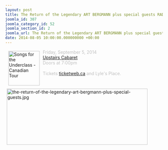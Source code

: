 ```yaml
---
layout: post
title: The Return of the Legendary ART BERGMANN plus special guests RADco
joomla_id: 307
joomla_category_id: 52
joomla_section_id: 2
joomla_url: The Return of the Legendary ART BERGMANN plus special guests RADco
date: 2014-08-05 10:00:00.000000000 +00:00
---
```

<img src="images/stories/front_page/songs_for_the_underclass_canadian_tour.jpg" style="float: left; width: 100px; height: 110px; margin: 5px 10px" height="110" width="100" title="Songs for the Underclass - Canadian Tour" alt="Songs for the Underclass - Canadian Tour" /><span style="color: #c0c0c0">
Friday, September 5, 2014</span><br />
<span style="color: #c0c0c0"><a href="http://upstairscabaret.ca/events/art-bergmann" target="_blank">Upstairs Cabaret</a><br />
Doors at 7:00pm<br />
<br />
</span><span style="color: #c0c0c0">Tickets&nbsp;<a href="http://www.ticketweb.ca/t3/sale/SaleEventDetailSubmit?dispatch=proceed&amp;eventId=5299495" target="_blank">ticketweb.ca</a>  and Lyle's Place.</span>
<div>
<span style="color: #c0c0c0"><br />
</span>
</div>
<div>
<img src="images/stories/front_page/the-return-of-the-legendary-art-bergmann-plus-special-guests.jpg" style="float: left; margin: 5px; width: 450px; height: 179px" height="179" width="450" title="the-return-of-the-legendary-art-bergmann-plus-special-guests.jpg" alt="the-return-of-the-legendary-art-bergmann-plus-special-guests.jpg" />
<br />
</div>
